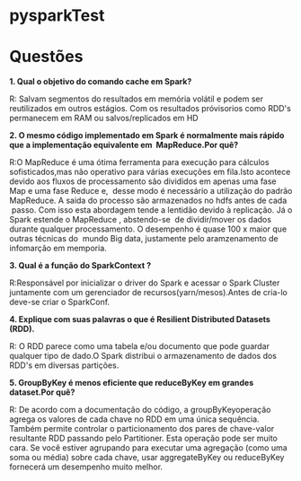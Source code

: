 # pysparkTest

# Questões

 <b>1. Qual o objetivo do comando cache em Spark?</b></p>
      <div>R: Salvam segmentos do resultados em memória volátil e podem ser reutilizados em outros estágios. Com os resultados       próvisorios como RDD's permanecem em RAM ou salvos/replicados em HD</div></p>
<b>2. O mesmo código implementado em Spark é normalmente mais rápido que a implementação equivalente em &nbsp;MapReduce.Por quê?</b></p>
<div>
R:O MapReduce é uma ótima ferramenta para execução para cálculos sofisticados,mas não operativo para várias execuções em fila.Isto acontece devido aos fluxos de processamento são divididos em apenas uma fase Map e uma fase Reduce e, &nbsp;desse modo é necessário a utilização do padrão MapReduce. A saida do processo são armazenados no hdfs antes de cada &nbsp;passo. Com isso esta abordagem tende a lentidão devido à replicação. Já o Spark estende o MapReduce , abstendo-se &nbsp;de dividir/mover os dados durante qualquer processamento. O desempenho é quase 100 x maior que outras técnicas do &nbsp;mundo Big data, justamente pelo aramzenamento de infomarção em memporia.</p>
</div>
<b>3. Qual é a função do SparkContext ?</b></p>
<div>
R:Responsável por inicializar o driver do Spark e acessar o Spark Cluster juntamente com um gerenciador de recursos(yarn/mesos).Antes de cria-lo deve-se criar o SparkConf.
</div></p>
<b>4. Explique com suas palavras o que é Resilient Distributed Datasets (RDD).</b></p>
<div>
R: O RDD parece como uma tabela e/ou documento que pode guardar qualquer tipo de dado.O Spark distribui o armazenamento de dados dos RDD's em diversas partições. 
</div></p>
<b>5. GroupByKey é menos eficiente que reduceByKey em grandes dataset.Por quê?</b></p>
<div>
R: De acordo com a documentação do código, a groupByKeyoperação agrega os valores de cada chave no RDD em uma única sequência. Também permite controlar o particionamento dos pares de chave-valor resultante RDD passando pelo Partitioner.
Esta operação pode ser muito cara. Se você estiver agrupando para executar uma agregação (como uma soma ou média) sobre cada chave, usar aggregateByKey ou reduceByKey fornecerá um desempenho muito melhor.
</div>
